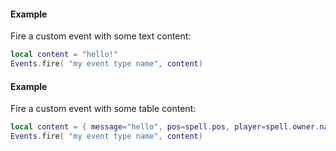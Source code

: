 #### Example
Fire a custom event with some text content:
```lua
local content = "hello!"
Events.fire( "my event type name", content)
```
#### Example
Fire a custom event with some table content:
```lua
local content = { message="hello", pos=spell.pos, player=spell.owner.name}
Events.fire( "my event type name", content)
```
